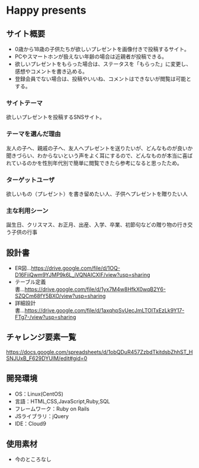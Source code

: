 # Happy presents

## サイト概要
- 0歳から18歳の子供たちが欲しいプレゼントを画像付きで投稿するサイト。
- PCやスマートホンが扱えない年齢の場合は近親者が投稿できる。
- 欲しいプレゼントをもらった場合は、ステータスを「もらった」に変更し、感想やコメントを書き込める。
- 登録会員でない場合は、投稿やいいね、コメントはできないが閲覧は可能とする。

### サイトテーマ
欲しいプレゼントを投稿するSNSサイト。
 
### テーマを選んだ理由
友人の子へ、親戚の子へ、友人へプレゼントを送りたいが、どんなものが良いか聞きづらい、わからないという声をよく耳にするので、どんなものが本当に喜ばれているのかを性別年代別で簡単に閲覧できたら参考になると思ったため。

### ターゲットユーザ
欲しいもの（プレゼント）を書き留めたい人、子供へプレゼントを贈りたい人

### 主な利用シーン
誕生日、クリスマス、お正月、出産、入学、卒業、初節句などの贈り物の行き交う子供の行事

## 設計書
 - ER図...https://drive.google.com/file/d/1OQ-D16FiiQwm9YJMP9k6L_iVQNAICXlF/view?usp=sharing
 - テーブル定義書...https://drive.google.com/file/d/1yx7M4w8HfkX0wqB2Y6-SZQCm68fY5BXO/view?usp=sharing
 - 詳細設計書...https://drive.google.com/file/d/1axqhpSvUecJmLTOlTxEzLk9Y17-FTg7-/view?usp=sharing

## チャレンジ要素一覧
https://docs.google.com/spreadsheets/d/1obQDuR457ZzbdTkitdsbZhhST_HSNJUxB_F629DYUlM/edit#gid=0

## 開発環境
- OS：Linux(CentOS)
- 言語：HTML,CSS,JavaScript,Ruby,SQL
- フレームワーク：Ruby on Rails
- JSライブラリ：jQuery
- IDE：Cloud9

## 使用素材
- 今のところなし
